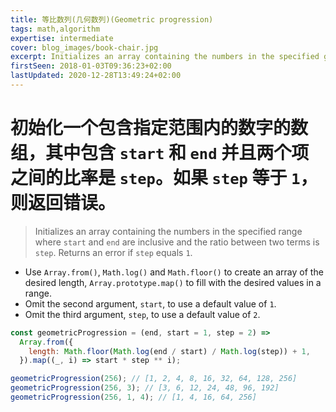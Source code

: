 ```yaml
---
title: 等比数列(几何数列)(Geometric progression)
tags: math,algorithm
expertise: intermediate
cover: blog_images/book-chair.jpg
excerpt: Initializes an array containing the numbers in the specified geometric progression range.
firstSeen: 2018-01-03T09:36:23+02:00
lastUpdated: 2020-12-28T13:49:24+02:00
---
```


# 初始化一个包含指定范围内的数字的数组，其中包含 `start` 和 `end` 并且两个项之间的比率是 `step`。如果 `step` 等于 `1`，则返回错误。
> Initializes an array containing the numbers in the specified range where `start` and `end` are inclusive and the ratio between two terms is `step`.
> Returns an error if `step` equals `1`.

- Use `Array.from()`, `Math.log()` and `Math.floor()` to create an array of the desired length, `Array.prototype.map()` to fill with the desired values in a range.
- Omit the second argument, `start`, to use a default value of `1`.
- Omit the third argument, `step`, to use a default value of `2`.

```js
const geometricProgression = (end, start = 1, step = 2) =>
  Array.from({
    length: Math.floor(Math.log(end / start) / Math.log(step)) + 1,
  }).map((_, i) => start * step ** i);
```

```js
geometricProgression(256); // [1, 2, 4, 8, 16, 32, 64, 128, 256]
geometricProgression(256, 3); // [3, 6, 12, 24, 48, 96, 192]
geometricProgression(256, 1, 4); // [1, 4, 16, 64, 256]
```
